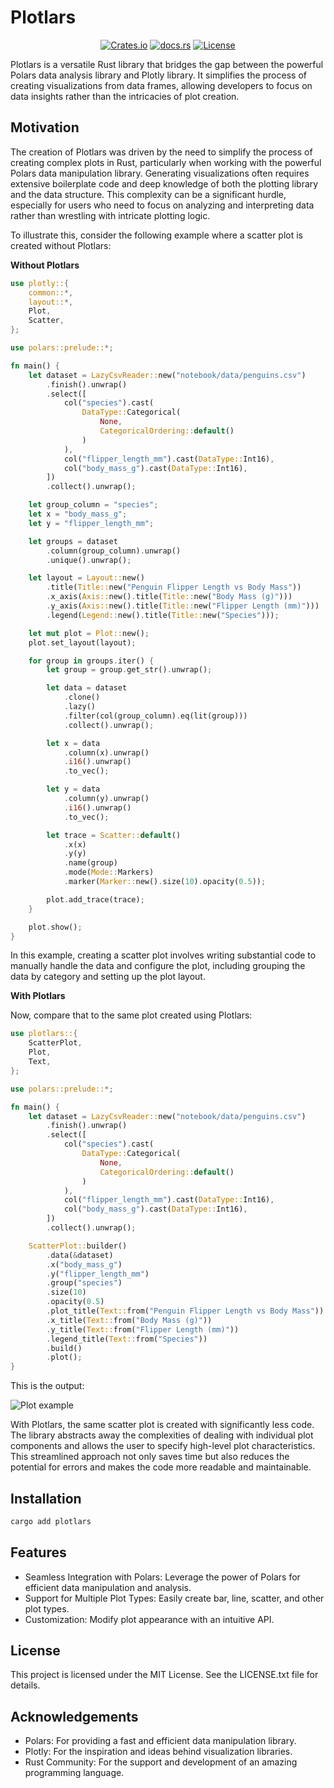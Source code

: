 # Plotlars

<p align="center">
    <a href="https://crates.io/crates/plotlars"><img alt="Crates.io" src="https://img.shields.io/crates/v/plotlars.svg"></a>
    <a href="https://docs.rs/plotlars"><img alt="docs.rs" src="https://img.shields.io/docsrs/plotlars"></a>
    <a href="https://github.com/your-repo/plotlars/blob/main/LICENSE"><img alt="License" src="https://img.shields.io/badge/license-MIT-blue.svg"></a>
</p>


Plotlars is a versatile Rust library that bridges the gap between the powerful Polars data analysis library and Plotly library. It simplifies the process of creating visualizations from data frames, allowing developers to focus on data insights rather than the intricacies of plot creation.

## Motivation

The creation of Plotlars was driven by the need to simplify the process of creating complex plots in Rust, particularly when working with the powerful Polars data manipulation library. Generating visualizations often requires extensive boilerplate code and deep knowledge of both the plotting library and the data structure. This complexity can be a significant hurdle, especially for users who need to focus on analyzing and interpreting data rather than wrestling with intricate plotting logic.

To illustrate this, consider the following example where a scatter plot is created without Plotlars:

**Without Plotlars**

```rust
use plotly::{
    common::*,
    layout::*,
    Plot,
    Scatter,
};

use polars::prelude::*;

fn main() {
    let dataset = LazyCsvReader::new("notebook/data/penguins.csv")
        .finish().unwrap()
        .select([
            col("species").cast(
                DataType::Categorical(
                    None,
                    CategoricalOrdering::default()
                )
            ),
            col("flipper_length_mm").cast(DataType::Int16),
            col("body_mass_g").cast(DataType::Int16),
        ])
        .collect().unwrap();

    let group_column = "species";
    let x = "body_mass_g";
    let y = "flipper_length_mm";

    let groups = dataset
        .column(group_column).unwrap()
        .unique().unwrap();

    let layout = Layout::new()
        .title(Title::new("Penguin Flipper Length vs Body Mass"))
        .x_axis(Axis::new().title(Title::new("Body Mass (g)")))
        .y_axis(Axis::new().title(Title::new("Flipper Length (mm)")))
        .legend(Legend::new().title(Title::new("Species")));

    let mut plot = Plot::new();
    plot.set_layout(layout);

    for group in groups.iter() {
        let group = group.get_str().unwrap();

        let data = dataset
            .clone()
            .lazy()
            .filter(col(group_column).eq(lit(group)))
            .collect().unwrap();

        let x = data
            .column(x).unwrap()
            .i16().unwrap()
            .to_vec();

        let y = data
            .column(y).unwrap()
            .i16().unwrap()
            .to_vec();

        let trace = Scatter::default()
            .x(x)
            .y(y)
            .name(group)
            .mode(Mode::Markers)
            .marker(Marker::new().size(10).opacity(0.5));

        plot.add_trace(trace);
    }

    plot.show();
}
```

In this example, creating a scatter plot involves writing substantial code to manually handle the data and configure the plot, including grouping the data by category and setting up the plot layout.

**With Plotlars**

Now, compare that to the same plot created using Plotlars:

```rust
use plotlars::{
    ScatterPlot,
    Plot,
    Text,
};

use polars::prelude::*;

fn main() {
    let dataset = LazyCsvReader::new("notebook/data/penguins.csv")
        .finish().unwrap()
        .select([
            col("species").cast(
                DataType::Categorical(
                    None,
                    CategoricalOrdering::default()
                )
            ),
            col("flipper_length_mm").cast(DataType::Int16),
            col("body_mass_g").cast(DataType::Int16),
        ])
        .collect().unwrap();

    ScatterPlot::builder()
        .data(&dataset)
        .x("body_mass_g")
        .y("flipper_length_mm")
        .group("species")
        .size(10)
        .opacity(0.5)
        .plot_title(Text::from("Penguin Flipper Length vs Body Mass"))
        .x_title(Text::from("Body Mass (g)"))
        .y_title(Text::from("Flipper Length (mm)"))
        .legend_title(Text::from("Species"))
        .build()
        .plot();
}
```

This is the output:

![Plot example](https://i.imgur.com/QZx1415.png)

With Plotlars, the same scatter plot is created with significantly less code. The library abstracts away the complexities of dealing with individual plot components and allows the user to specify high-level plot characteristics. This streamlined approach not only saves time but also reduces the potential for errors and makes the code more readable and maintainable.

## Installation

```bash
cargo add plotlars
```

## Features

- Seamless Integration with Polars: Leverage the power of Polars for efficient data manipulation and analysis.
- Support for Multiple Plot Types: Easily create bar, line, scatter, and other plot types.
- Customization: Modify plot appearance with an intuitive API.

## License

This project is licensed under the MIT License. See the LICENSE.txt file for details.

## Acknowledgements

- Polars: For providing a fast and efficient data manipulation library.
- Plotly: For the inspiration and ideas behind visualization libraries.
- Rust Community: For the support and development of an amazing programming language.
